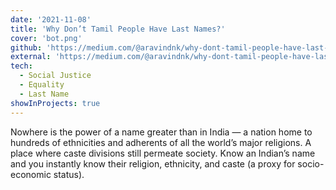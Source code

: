 ```yaml
---
date: '2021-11-08'
title: 'Why Don’t Tamil People Have Last Names?'
cover: 'bot.png'
github: 'https://medium.com/@aravindnk/why-dont-tamil-people-have-last-names-2d15a6490abc'
external: 'https://medium.com/@aravindnk/why-dont-tamil-people-have-last-names-2d15a6490abc'
tech:
  - Social Justice
  - Equality
  - Last Name
showInProjects: true
---
```


Nowhere is the power of a name greater than in India — a nation home to hundreds of ethnicities and adherents of all the world’s major religions. A place where caste divisions still permeate society.
Know an Indian’s name and you instantly know their religion, ethnicity, and caste (a proxy for socio-economic status).
